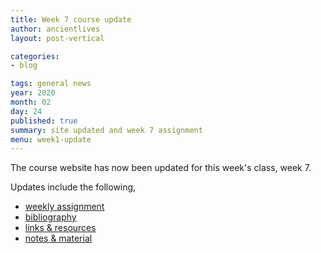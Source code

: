 ```yaml
---
title: Week 7 course update
author: ancientlives
layout: post-vertical

categories:
- blog

tags: general news
year: 2020
month: 02
day: 24
published: true
summary: site updated and week 7 assignment
menu: week1-update
---
```


The course website has now been updated for this week's class, week 7.

Updates include the following,

* [weekly assignment](/weekly_assignment)
* [bibliography](/bibliography)
* [links & resources](/links)
* [notes & material](/notes)
